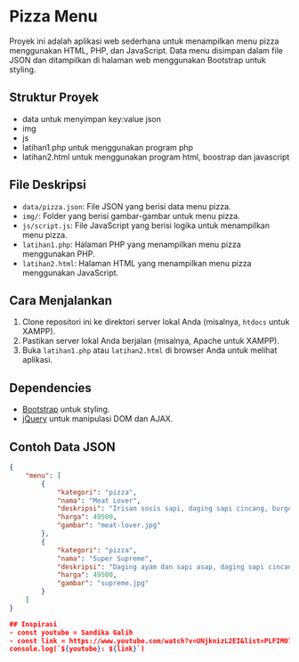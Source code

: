 # Pizza Menu

Proyek ini adalah aplikasi web sederhana untuk menampilkan menu pizza menggunakan HTML, PHP, dan JavaScript. Data menu disimpan dalam file JSON dan ditampilkan di halaman web menggunakan Bootstrap untuk styling.

## Struktur Proyek

- data untuk menyimpan key:value json
- img
- js
- latihan1.php untuk menggunakan program php
- latihan2.html untuk menggunakan program html, boostrap dan javascript

## File Deskripsi

- `data/pizza.json`: File JSON yang berisi data menu pizza.
- `img/`: Folder yang berisi gambar-gambar untuk menu pizza.
- `js/script.js`: File JavaScript yang berisi logika untuk menampilkan menu pizza.
- `latihan1.php`: Halaman PHP yang menampilkan menu pizza menggunakan PHP.
- `latihan2.html`: Halaman HTML yang menampilkan menu pizza menggunakan JavaScript.

## Cara Menjalankan

1. Clone repositori ini ke direktori server lokal Anda (misalnya, `htdocs` untuk XAMPP).
2. Pastikan server lokal Anda berjalan (misalnya, Apache untuk XAMPP).
3. Buka `latihan1.php` atau `latihan2.html` di browser Anda untuk melihat aplikasi.

## Dependencies

- [Bootstrap](https://getbootstrap.com/) untuk styling.
- [jQuery](https://jquery.com/) untuk manipulasi DOM dan AJAX.

## Contoh Data JSON

```json
{
    "menu": [
        {
            "kategori": "pizza",
            "nama": "Meat Lover",
            "deskripsi": "Irisan sosis sapi, daging sapi cincang, burger sapi, sosis ayam.",
            "harga": 49500,
            "gambar": "meat-lover.jpg"
        },
        {
            "kategori": "pizza",
            "nama": "Super Supreme",
            "deskripsi": "Daging ayam dan sapi asap, daging sapi cincang, burger sapi, jamur, paprika merah dan paprika hijau.",
            "harga": 49500,
            "gambar": "supreme.jpg"
        }
    ]
}

## Inspirasi
- const youtube = Sandika Galih
- const link = https://www.youtube.com/watch?v=UNjknizL2EI&list=PLFIM0718LjIW7AsIbnhFg15t9yx4H-sQ0&index=5
console.log(`${youtube}: ${link}`)
